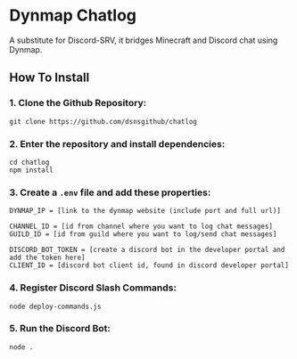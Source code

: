 # Dynmap Chatlog

A substitute for Discord-SRV, it bridges Minecraft and Discord chat using Dynmap.

## How To Install

### 1. Clone the Github Repository:

	git clone https://github.com/dsnsgithub/chatlog

### 2. Enter the repository and install dependencies:

	cd chatlog
	npm install

### 3. Create a `.env` file and add these properties:

	DYNMAP_IP = [link to the dynmap website (include port and full url)]

	CHANNEL_ID = [id from channel where you want to log chat messages]
	GUILD_ID = [id from guild where you want to log/send chat messages]

	DISCORD_BOT_TOKEN = [create a discord bot in the developer portal and add the token here]
	CLIENT_ID = [discord bot client id, found in discord developer portal] 

### 4. Register Discord Slash Commands:

    node deploy-commands.js

### 5. Run the Discord Bot:

    node .
